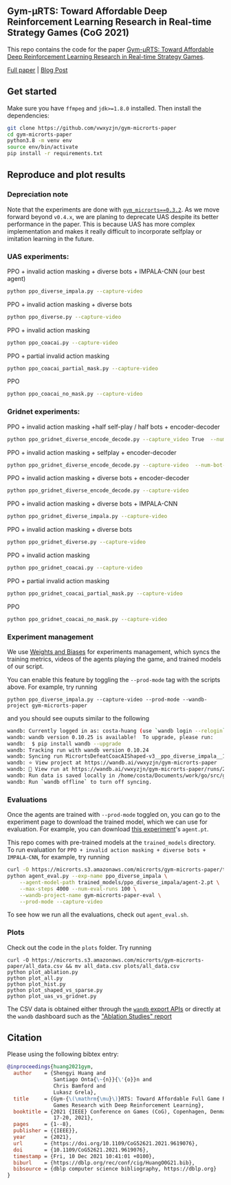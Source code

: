 ## Gym-μRTS: Toward Affordable Deep Reinforcement Learning Research in Real-time Strategy Games (CoG 2021)

This repo contains the code for the paper [Gym-μRTS: Toward Affordable Deep Reinforcement Learning Research in Real-time Strategy Games](https://arxiv.org/abs/2105.13807).

[Full paper](https://arxiv.org/abs/2105.13807) | [Blog Post](https://wandb.ai/vwxyzjn/gym-microrts-paper/reports/Gym-RTS-Toward-Affordable-Deep-Reinforcement-Learning-Research-in-Real-Time-Strategy-Games--Vmlldzo2MDIzMTg)

## Get started

Make sure you have `ffmpeg` and `jdk>=1.8.0` installed. Then install the dependencies:

```bash
git clone https://github.com/vwxyzjn/gym-microrts-paper
cd gym-microrts-paper
python3.8 -m venv env
source env/bin/activate
pip install -r requirements.txt
```

## Reproduce and plot results

### Depreciation note

Note that the experiments are done with [`gym_microrts==0.3.2`](https://github.com/vwxyzjn/gym-microrts/tree/v0.3.2). As we move forward beyond `v0.4.x`, we are planing to deprecate UAS despite its better performance in the paper. This is because UAS has more complex implementation and makes it really difficult to incorporate selfplay or imitation learning in the future.

### UAS experiments:

PPO + invalid action masking + diverse bots + IMPALA-CNN (our best agent)

```bash
python ppo_diverse_impala.py --capture-video
```

PPO + invalid action masking + diverse bots

```bash
python ppo_diverse.py --capture-video
```

PPO + invalid action masking

```bash
python ppo_coacai.py --capture-video
```

PPO + partial invalid action masking

```bash
python ppo_coacai_partial_mask.py --capture-video
```

PPO

```bash
python ppo_coacai_no_mask.py --capture-video
```

### Gridnet experiments:

PPO + invalid action masking +half self-play / half bots + encoder-decoder

```bash
python ppo_gridnet_diverse_encode_decode.py --capture_video True  --num_bot_envs 8 --num_selfplay_envs 16  --exp_name ppo_gridnet_selfplay_diverse_encode_decode
```

PPO + invalid action masking + selfplay + encoder-decoder

```bash
python ppo_gridnet_diverse_encode_decode.py --capture-video  --num-bot-envs 0 --num-selfplay-envs 24  --exp-name ppo_gridnet_selfplay_encode_decode
```

PPO + invalid action masking + diverse bots + encoder-decoder

```bash
python ppo_gridnet_diverse_encode_decode.py --capture-video
```

PPO + invalid action masking + diverse bots + IMPALA-CNN

```bash
python ppo_gridnet_diverse_impala.py --capture-video
```

PPO + invalid action masking + diverse bots

```bash
python ppo_gridnet_diverse.py --capture-video
```

PPO + invalid action masking

```bash
python ppo_gridnet_coacai.py --capture-video
```

PPO + partial invalid action masking

```bash
python ppo_gridnet_coacai_partial_mask.py --capture-video
```

PPO

```bash
python ppo_gridnet_coacai_no_mask.py --capture-video
```

### Experiment management

We use [Weights and Biases](https://wandb.com) for experiments management, which
syncs the training metrics, videos of the agents playing the game, and trained models
of our script.

You can enable this feature by toggling the `--prod-mode` tag with the scripts above.
For example, try running

```
python ppo_diverse_impala.py --capture-video --prod-mode --wandb-project gym-microrts-paper
```

and you should see ouputs similar to the following

```bash
wandb: Currently logged in as: costa-huang (use `wandb login --relogin` to force relogin)
wandb: wandb version 0.10.25 is available!  To upgrade, please run:
wandb:  $ pip install wandb --upgrade
wandb: Tracking run with wandb version 0.10.24
wandb: Syncing run MicrortsDefeatCoacAIShaped-v3__ppo_diverse_impala__1__1618184644
wandb: ⭐️ View project at https://wandb.ai/vwxyzjn/gym-microrts-paper
wandb: 🚀 View run at https://wandb.ai/vwxyzjn/gym-microrts-paper/runs/2gw2f8tl
wandb: Run data is saved locally in /home/costa/Documents/work/go/src/github.com/vwxyzjn/gym-microrts-paper/wandb/run-20210411_194404-lokq7jxs
wandb: Run `wandb offline` to turn off syncing.
```

### Evaluations

Once the agents are trained with `--prod-mode` toggled on, you can go to the experiment page to download the trained model, which we can use for evaluation. For example, you can download [this experiment](https://wandb.ai/vwxyzjn/gym-microrts-paper/runs/2gw2f8tl/files?workspace=user-costa-huang)'s `agent.pt`.

This repo comes with pre-trained models at the `trained_models` directory. To run evaluation for `PPO + invalid action masking + diverse bots + IMPALA-CNN`, for example, try running

```bash
curl -O https://microrts.s3.amazonaws.com/microrts/gym-microrts-paper/trained_models.zip &&unzip trained_models.zip
python agent_eval.py --exp-name ppo_diverse_impala \
    --agent-model-path trained_models/ppo_diverse_impala/agent-2.pt \
    --max-steps 4000 --num-eval-runs 100 \
    --wandb-project-name gym-microrts-paper-eval \
    --prod-mode --capture-video
```

To see how we run all the evaluations, check out `agent_eval.sh`.

### Plots

Check out the code in the `plots` folder. Try running

```
curl -O https://microrts.s3.amazonaws.com/microrts/gym-microrts-paper/all_data.csv && mv all_data.csv plots/all_data.csv
python plot_ablation.py
python plot_all.py
python plot_hist.py
python plot_shaped_vs_sparse.py
python plot_uas_vs_gridnet.py
```

The CSV data is obtained either through the [`wandb` export APIs](https://docs.wandb.ai/library/public-api-guide) or directly at the `wandb` dashboard such as the ["Ablation Studies" report](https://wandb.ai/vwxyzjn/gym-microrts-paper-eval/reports/Ablation-Studies--Vmlldzo1MjU2MjE)

## Citation

Please using the following bibtex entry:

```bibtex
@inproceedings{huang2021gym,
  author    = {Shengyi Huang and
               Santiago Onta{\~{n}}{\'{o}}n and
               Chris Bamford and
               Lukasz Grela},
  title     = {Gym-{\(\mathrm{\mu}\)}RTS: Toward Affordable Full Game Real-time Strategy
               Games Research with Deep Reinforcement Learning},
  booktitle = {2021 {IEEE} Conference on Games (CoG), Copenhagen, Denmark, August
               17-20, 2021},
  pages     = {1--8},
  publisher = {{IEEE}},
  year      = {2021},
  url       = {https://doi.org/10.1109/CoG52621.2021.9619076},
  doi       = {10.1109/CoG52621.2021.9619076},
  timestamp = {Fri, 10 Dec 2021 10:41:01 +0100},
  biburl    = {https://dblp.org/rec/conf/cig/HuangO0G21.bib},
  bibsource = {dblp computer science bibliography, https://dblp.org}
}
```

